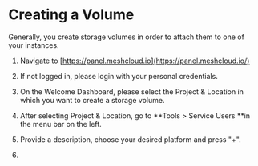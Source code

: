 # Creating a Volume

Generally, you create storage volumes in order to attach them to one of your instances.

1. Navigate to [https://panel.meshcloud.io](https://panel.meshcloud.io/)

2. If not logged in, please login with your personal credentials.

3. On the Welcome Dashboard, please select the Project & Location in which you want to create a storage volume.

4. After selecting Project & Location, go to **Tools &gt; Service Users **in the menu bar on the left.

5. Provide a description, choose your desired platform and press "+".

6. 



